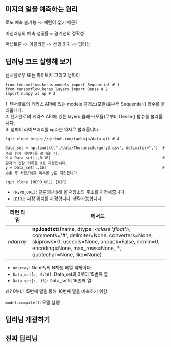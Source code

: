 ## 미지의 일을 예측하는 원리
로또 예측 불가능 -> 패턴이 없기 때문?

머신러닝의 예측 성공률 = 경계선의 정확성

퍼셉트론 -> 아달라인 -> 선형 회귀 -> 딥러닝

## 딥러닝 코드 실행해 보기

텐서플로우 또는 파이토치 그리고 넘파이

```
from tensorflow.keras.models import Sequential # 1
from tensorflow.keras.layers import Dense # 2
import numpy as np # 3
```
   
1: 텐서플로의 케라스 API에 있는 models 클래스(모듈)로부터 Sequential() 함수를 불러옵니다.   
2: 텐서플로의 케라스 API에 있는 layers 클래스(모듈)로부터 Dense() 함수를 불러옵니다.   
3: 넘파이 라이브러리를 `np`라는 약자로 불러옵니다.   

```
!git clone https://github.com/taehojo/data.git # 4

Data_set = np.loadtxt("./data/ThoraricSurgery3.csv", delimiter=",")  # 수술 환자 데이터를 불러옵니다.
X = Data_set[:,0:16]                                                 # 환자의 진찰 기록을 X로 지정합니다.
y = Data_set[:,16]                                                   # 수술 후 사망/생존 여부를 y로 지정합니다.
```

`!git clone [REPO_URL] [DIR]`   

- `[REPO_URL]`: 클론(복사)해 올 저장소의 주소를 지정해줍니다.    
- `[DIR]`: 저장 위치를 지정합니다. 생략가능합니다.   

|리턴 타입|메서드|
|---|---|
|*ndarray*|**np.loadtxt**(fname, dtype=*<class 'float'>*, comments='#', delimiter=None, converters=None, skiprows=0, usecols=None, unpack=False, ndmin=0, encoding=None, max_rows=None, *, quotechar=None, like=None)|

- `ndarray`: NumPy의 N차원 배열 객체이다.   
- `Data_set[:, 0:16]`: Data_set의 0부터 15번째 열   
- `Data_set[:, 16]`: Data_set의 16번째 열   

왜? 0부터 15번째 열을 통해 16번째 열을 예측하기 위함   


`model.compile()`: 모델 실행




## 딥러닝 개괄하기

## 진짜 딥러닝
